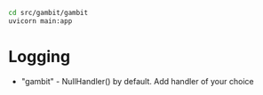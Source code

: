 ```bash
cd src/gambit/gambit
uvicorn main:app
```

# Logging
- "gambit" - NullHandler() by default. Add handler of your choice
